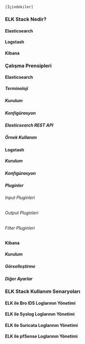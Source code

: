 `[İçindekiler]`
### ELK Stack Nedir?
#### Elasticsearch
#### Logstash
#### Kibana
### Çalışma Prensipleri
#### Elasticsearch
##### Terminoloji
##### Kurulum
##### Konfigürasyon
##### Elasticsearch REST API
##### Örnek Kullanım
#### Logstash
##### Kurulum
##### Konfigürasyon
##### Pluginler
###### Input Pluginleri
###### Output Pluginleri
###### Filter Pluginleri
#### Kibana
##### Kurulum
##### Görselleştirme
##### Diğer Ayarlar
### ELK Stack Kullanım Senaryoları
#### ELK ile Bro IDS Loglarının Yönetimi
#### ELK ile Syslog Loglarının Yönetimi
#### ELK ile Suricata Loglarının Yönetimi
#### ELK ile pfSense Loglarının Yönetimi
